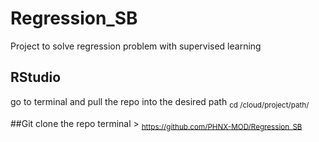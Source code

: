 # Regression_SB
Project to solve regression problem with supervised learning

## RStudio
go to terminal and pull the repo into the desired path <sub> cd /cloud/project/path/</sub> 

##Git clone the repo
terminal > <sub> https://github.com/PHNX-MOD/Regression_SB </sub> 
